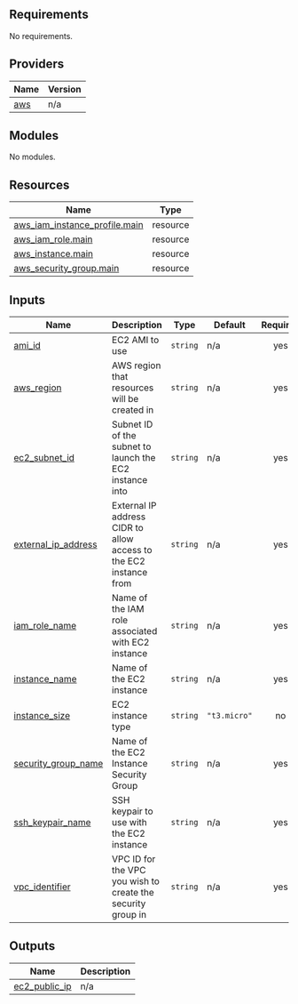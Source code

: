 <!-- BEGIN_TF_DOCS -->
## Requirements

No requirements.

## Providers

| Name | Version |
|------|---------|
| <a name="provider_aws"></a> [aws](#provider\_aws) | n/a |

## Modules

No modules.

## Resources

| Name | Type |
|------|------|
| [aws_iam_instance_profile.main](https://registry.terraform.io/providers/hashicorp/aws/latest/docs/resources/iam_instance_profile) | resource |
| [aws_iam_role.main](https://registry.terraform.io/providers/hashicorp/aws/latest/docs/resources/iam_role) | resource |
| [aws_instance.main](https://registry.terraform.io/providers/hashicorp/aws/latest/docs/resources/instance) | resource |
| [aws_security_group.main](https://registry.terraform.io/providers/hashicorp/aws/latest/docs/resources/security_group) | resource |

## Inputs

| Name | Description | Type | Default | Required |
|------|-------------|------|---------|:--------:|
| <a name="input_ami_id"></a> [ami\_id](#input\_ami\_id) | EC2 AMI to use | `string` | n/a | yes |
| <a name="input_aws_region"></a> [aws\_region](#input\_aws\_region) | AWS region that resources will be created in | `string` | n/a | yes |
| <a name="input_ec2_subnet_id"></a> [ec2\_subnet\_id](#input\_ec2\_subnet\_id) | Subnet ID of the subnet to launch the EC2 instance into | `string` | n/a | yes |
| <a name="input_external_ip_address"></a> [external\_ip\_address](#input\_external\_ip\_address) | External IP address CIDR to allow access to the EC2 instance from | `string` | n/a | yes |
| <a name="input_iam_role_name"></a> [iam\_role\_name](#input\_iam\_role\_name) | Name of the IAM role associated with EC2 instance | `string` | n/a | yes |
| <a name="input_instance_name"></a> [instance\_name](#input\_instance\_name) | Name of the EC2 instance | `string` | n/a | yes |
| <a name="input_instance_size"></a> [instance\_size](#input\_instance\_size) | EC2 instance type | `string` | `"t3.micro"` | no |
| <a name="input_security_group_name"></a> [security\_group\_name](#input\_security\_group\_name) | Name of the EC2 Instance Security Group | `string` | n/a | yes |
| <a name="input_ssh_keypair_name"></a> [ssh\_keypair\_name](#input\_ssh\_keypair\_name) | SSH keypair to use with the EC2 instance | `string` | n/a | yes |
| <a name="input_vpc_identifier"></a> [vpc\_identifier](#input\_vpc\_identifier) | VPC ID for the VPC you wish to create the security group in | `string` | n/a | yes |

## Outputs

| Name | Description |
|------|-------------|
| <a name="output_ec2_public_ip"></a> [ec2\_public\_ip](#output\_ec2\_public\_ip) | n/a |
<!-- END_TF_DOCS -->